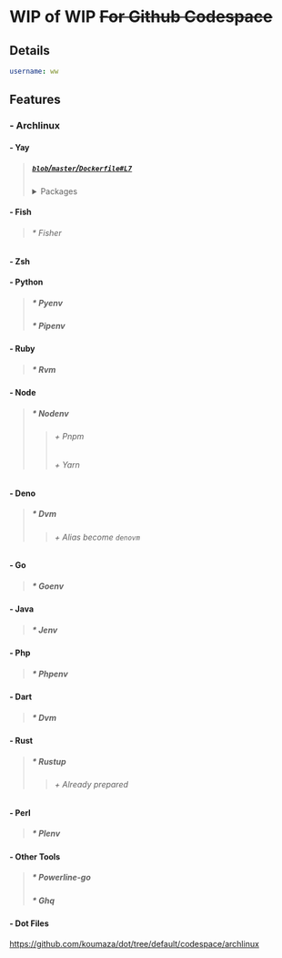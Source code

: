 # WIP of WIP ~~For Github Codespace~~
## Details
```yaml
username: ww
```
## Features
### - Archlinux
#### - Yay
>##### [`blob`/`master`/`Dockerfile`__`#L7`__](https://github.com/koumaza/docker_archlinux/blob/master/Dockerfile#L7)
><details><summary>Packages</summary>
>
>```dockerfile
>ENV aur_packages='base base-devel yay-git pkgfile \
>    bash zsh fish tmux neofetch tmate \
>    w3m vim-git neovim-git vim-edge-git neovim-edge-git less procps-ng git p7zip zstd aria2 wget \
>    ninja-git cmake-git \
>    openssl zlib autogen podman podman-compose-git podman-docker jdk-adoptopenjdk \
>    kotlin-native-bin \
>    dotnet-sdk-preview \
>    github-cli-git fzf-git'
>
>ENV aur_second_packages='docker-git docker-compose-git llvm-git gcc-git powershell-git act-git go-git gcc-objc-git'
>```
</details>

#### - Fish
>###### * Fisher
#### - Zsh
#### - Python
>##### * Pyenv
>##### * Pipenv
#### - Ruby
>##### * Rvm
#### - Node
>##### * Nodenv
>>###### + Pnpm
>>###### + Yarn
#### - Deno
>##### * Dvm
>>###### + Alias become `denovm`
#### - Go
>##### * Goenv
#### - Java
>##### * Jenv
#### - Php
>##### * Phpenv
#### - Dart
>##### * Dvm
#### - Rust
>##### * Rustup
>>###### + Already prepared
#### - Perl
>##### * Plenv
#### - Other Tools
>##### * Powerline-go 
>##### * Ghq
#### - Dot Files
https://github.com/koumaza/dot/tree/default/codespace/archlinux

